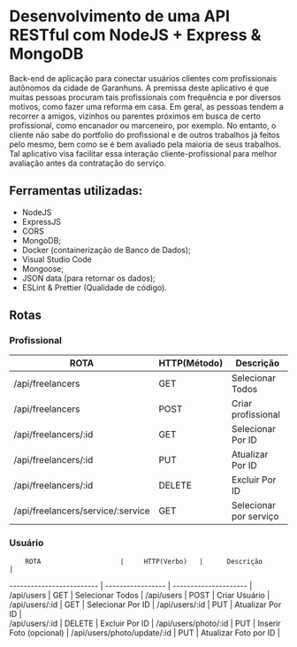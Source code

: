 # Desenvolvimento de uma API RESTful com NodeJS + Express & MongoDB
Back-end de aplicação para conectar usuários clientes com profissionais autônomos da cidade de Garanhuns. 
A premissa deste aplicativo é que muitas pessoas procuram tais profissionais com frequência e por diversos motivos, como fazer uma reforma em casa.
Em geral, as pessoas tendem a recorrer a amigos, vizinhos ou parentes próximos em busca de certo profissional, como encanador ou marceneiro, por exemplo. 
No entanto, o cliente não sabe do portfolio do profissional e de outros trabalhos já feitos pelo mesmo, bem como se é bem avaliado pela maioria de seus trabalhos.
Tal aplicativo visa facilitar essa interação cliente-profissional para melhor avaliação antes da contratação do serviço.

## Ferramentas utilizadas:

- NodeJS
- ExpressJS
- CORS
- MongoDB;
- Docker (containerização de Banco de Dados);
- Visual Studio Code
- Mongoose;
- JSON data (para retornar os dados);
- ESLint & Prettier (Qualidade de código).

## Rotas

### Profissional

  ROTA                            |     HTTP(Método)   |      Descrição        | 
-------------------------         | -----------------  | --------------------- |
/api/freelancers                  |     GET        | Selecionar Todos          | 
/api/freelancers                  |     POST       | Criar profissional        | 
/api/freelancers/:id              |     GET        | Selecionar Por ID         | 
/api/freelancers/:id              |     PUT        | Atualizar Por ID          |    
/api/freelancers/:id              |     DELETE     | Excluir Por ID            |
/api/freelancers/service/:service |     GET        | Selecionar por serviço    |

### Usuário

        ROTA                    |     HTTP(Verbo)   |      Descrição        | 
------------------------- | ----------------- | --------------------- |
/api/users                  |       GET         | Selecionar Todos        | 
/api/users                  |       POST        | Criar Usuário           | 
/api/users/:id              |       GET         | Selecionar Por ID       | 
/api/users/:id              |       PUT         | Atualizar Por ID        |    
/api/users/:id              |       DELETE      | Excluir Por ID          |
/api/users/photo/:id        |       PUT         | Inserir Foto (opcional) |
/api/users/photo/update/:id |       PUT         | Atualizar Foto por ID   |

